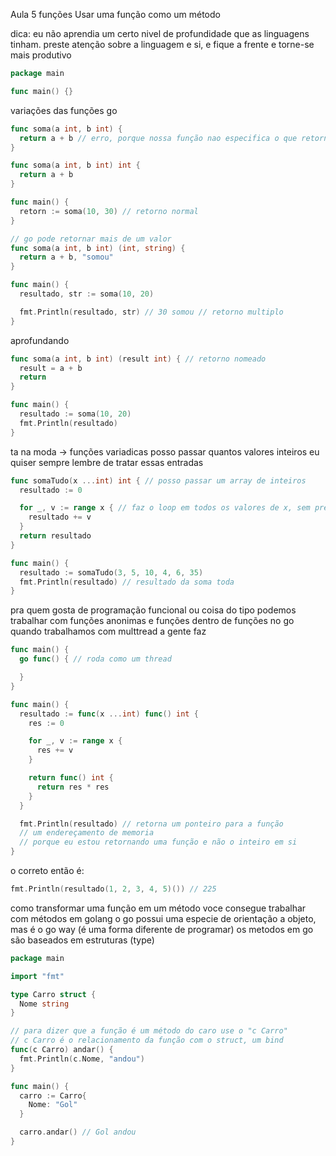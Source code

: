 Aula 5 funções
Usar uma função como um método

dica: eu não aprendia um certo nivel de profundidade que as linguagens tinham. preste atenção sobre a linguagem e si, e fique a frente e torne-se mais produtivo

```go
package main

func main() {}
```

variações das funções go

```go
func soma(a int, b int) {
  return a + b // erro, porque nossa função nao especifica o que retorna
}
```

```go
func soma(a int, b int) int {
  return a + b
}

func main() {
  retorn := soma(10, 30) // retorno normal
}
```

```go
// go pode retornar mais de um valor
func soma(a int, b int) (int, string) {
  return a + b, "somou"
}

func main() {
  resultado, str := soma(10, 20)

  fmt.Println(resultado, str) // 30 somou // retorno multiplo
}
```

aprofundando
```go
func soma(a int, b int) (result int) { // retorno nomeado
  result = a + b
  return
}

func main() {
  resultado := soma(10, 20)
  fmt.Println(resultado)
}
```

ta na moda -> funções variadicas
posso passar quantos valores inteiros eu quiser
sempre lembre de tratar essas entradas
```go
func somaTudo(x ...int) int { // posso passar um array de inteiros
  resultado := 0

  for _, v := range x { // faz o loop em todos os valores de x, sem precisar de key `_`
    resultado += v
  }
  return resultado
}

func main() {
  resultado := somaTudo(3, 5, 10, 4, 6, 35)
  fmt.Println(resultado) // resultado da soma toda
}
```

pra quem gosta de programação funcional ou coisa do tipo
podemos trabalhar com funções anonimas e funções dentro de funções
no go quando trabalhamos com multtread a gente faz
```go
func main() {
  go func() { // roda como um thread

  }
}
```

```go
func main() {
  resultado := func(x ...int) func() int {
    res := 0

    for _, v := range x {
      res += v
    }

    return func() int {
      return res * res
    }
  }

  fmt.Println(resultado) // retorna um ponteiro para a função
  // um endereçamento de memoria
  // porque eu estou retornando uma função e não o inteiro em si
}
```
o correto então é:
```go
fmt.Println(resultado(1, 2, 3, 4, 5)()) // 225
```

como transformar uma função em um método
voce consegue trabalhar com métodos em golang
o go possui uma especie de orientação a objeto, mas é o go way (é uma forma diferente de programar)
os metodos em go são baseados em estruturas (type)

```go
package main

import "fmt"

type Carro struct {
  Nome string
}

// para dizer que a função é um método do caro use o "c Carro"
// c Carro é o relacionamento da função com o struct, um bind
func(c Carro) andar() {
  fmt.Println(c.Nome, "andou")
}

func main() {
  carro := Carro{
    Nome: "Gol"
  }

  carro.andar() // Gol andou
}
```